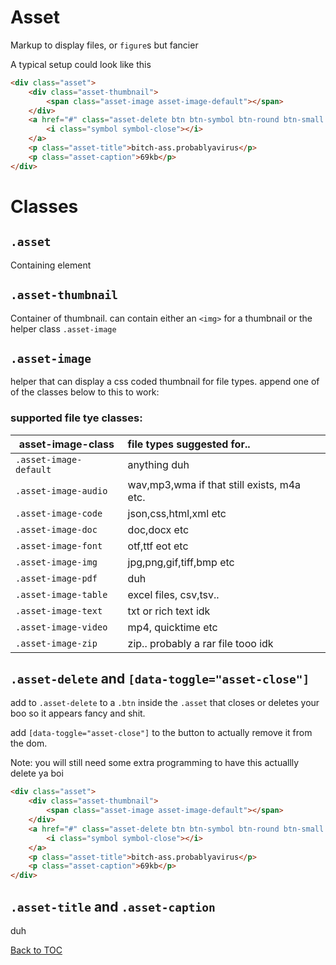 
# Asset

Markup to display files, or `figure`s but fancier

A typical setup could look like this

```html
<div class="asset">
	<div class="asset-thumbnail">
		<span class="asset-image asset-image-default"></span>
	</div>
	<a href="#" class="asset-delete btn btn-symbol btn-round btn-small btn-secondary">
		<i class="symbol symbol-close"></i>
	</a>
	<p class="asset-title">bitch-ass.probablyavirus</p>
	<p class="asset-caption">69kb</p>
</div>
```

# Classes

## `.asset`

Containing element


## `.asset-thumbnail`

Container of thumbnail. can contain either an `<img>` for a thumbnail or the helper class `.asset-image`


## `.asset-image`

helper that can display a css coded thumbnail for file types. append one of of the classes below to this to work:

### supported file tye classes:


| asset-image-class | file types suggested for.. |
|--|:--|
| `.asset-image-default` | anything duh |
| `.asset-image-audio` | wav,mp3,wma if that still exists, m4a etc. |
| `.asset-image-code` | json,css,html,xml etc |
| `.asset-image-doc` | doc,docx etc |
| `.asset-image-font` | otf,ttf eot etc |
| `.asset-image-img` | jpg,png,gif,tiff,bmp etc |
| `.asset-image-pdf` | duh |
| `.asset-image-table` | excel files, csv,tsv.. |
| `.asset-image-text` | txt or rich text idk |
| `.asset-image-video` | mp4, quicktime etc |
| `.asset-image-zip` | zip.. probably a rar file tooo idk |


## `.asset-delete` and `[data-toggle="asset-close"]`

add to  `.asset-delete` to a `.btn` inside the 	`.asset` that closes or deletes your boo so it appears fancy and shit.

add `[data-toggle="asset-close"]` to the button to actually remove it from the dom.

Note: you will still need some extra programming to have this actuallly delete ya boi


```html
<div class="asset">
	<div class="asset-thumbnail">
		<span class="asset-image asset-image-default"></span>
	</div>
	<a href="#" class="asset-delete btn btn-symbol btn-round btn-small btn-secondary">
		<i class="symbol symbol-close"></i>
	</a>
	<p class="asset-title">bitch-ass.probablyavirus</p>
	<p class="asset-caption">69kb</p>
</div>
```

## `.asset-title` and `.asset-caption`

duh


[Back to TOC](../../../readme.md)